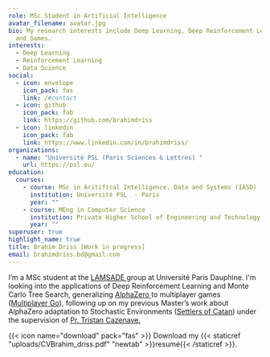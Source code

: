 ```yaml
---
role: MSc Student in Artificial Intelligence
avatar_filename: avatar.jpg
bio: My research interests include Deep Learning, Deep Reinforcement Learning
  and Games.
interests:
  - Deep Learning
  - Reinforcement Learning
  - Data Science
social:
  - icon: envelope
    icon_pack: fas
    link: /#contact
  - icon: github
    icon_pack: fab
    link: https://github.com/brahimdriss
  - icon: linkedin
    icon_pack: fab
    link: https://www.linkedin.com/in/brahimdriss/
organizations:
  - name: "Université PSL (Paris Sciences & Lettres) "
    url: https://psl.eu/
education:
  courses:
    - course: MSc in Aritifical Intelligence, Data and Systems (IASD)
      institution: Université PSL  - Paris
      year: ""
    - course: MEng in Computer Science
      institution: Private Higher School of Engineering and Technology - Tunisia
      year: ""
superuser: true
highlight_name: true
title: Brahim Driss [Work in progress]
email: brahimdriss.bd@gmail.com
---
```

I’m a MSc student at the [LAMSADE ](https://www.lamsade.dauphine.fr/)group at Université Paris Dauphine. I'm looking into the applications of Deep Reinforcement Learning and Monte Carlo Tree Search, generalizing [AlphaZero ](https://www.deepmind.com/blog/alphazero-shedding-new-light-on-chess-shogi-and-go)to multiplayer games ([Multiplayer Go](https://en.wikipedia.org/wiki/Go_variants#Multi-player_Go)), following up on my previous Master’s work about AlphaZero adaptation to Stochastic Environments ([Settlers of Catan](https://en.wikipedia.org/wiki/Catan)) under the supervision of [Pr. Tristan Cazenave.](https://www.lamsade.dauphine.fr/~cazenave/index.php)

{{< icon name="download" pack="fas" >}} Download my {{< staticref "uploads/CVBrahim_driss.pdf" "newtab" >}}resumé{{< /staticref >}}.